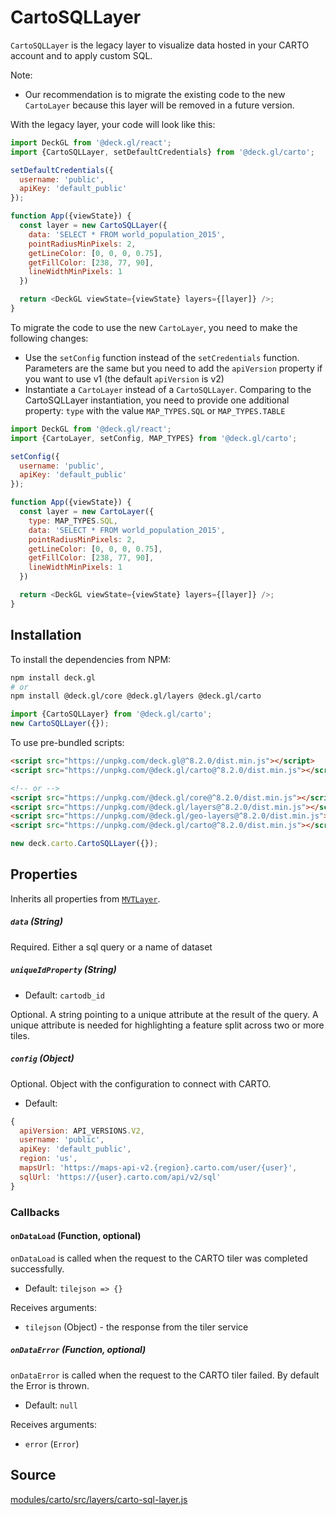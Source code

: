 

# CartoSQLLayer

`CartoSQLLayer` is the legacy layer to visualize data hosted in your CARTO account and to apply custom SQL.

Note:

- Our recommendation is to migrate the existing code to the new `CartoLayer` because this layer will be removed in a future version. 
 
With the legacy layer, your code will look like this:

```js
import DeckGL from '@deck.gl/react';
import {CartoSQLLayer, setDefaultCredentials} from '@deck.gl/carto';

setDefaultCredentials({
  username: 'public',
  apiKey: 'default_public'
});

function App({viewState}) {
  const layer = new CartoSQLLayer({
    data: 'SELECT * FROM world_population_2015',
    pointRadiusMinPixels: 2,
    getLineColor: [0, 0, 0, 0.75],
    getFillColor: [238, 77, 90],
    lineWidthMinPixels: 1
  })

  return <DeckGL viewState={viewState} layers={[layer]} />;
}
```

To migrate the code to use the new `CartoLayer`, you need to make the following changes:

- Use the `setConfig` function instead of the `setCredentials` function. Parameters are the same but you need to add the `apiVersion` property if you want to use v1 (the default `apiVersion` is v2)
- Instantiate a `CartoLayer` instead of a `CartoSQLLayer`. Comparing to the CartoSQLLayer instantiation, you need to provide one additional property: `type` with the value `MAP_TYPES.SQL` or `MAP_TYPES.TABLE`

```js
import DeckGL from '@deck.gl/react';
import {CartoLayer, setConfig, MAP_TYPES} from '@deck.gl/carto';

setConfig({
  username: 'public',
  apiKey: 'default_public'
});

function App({viewState}) {
  const layer = new CartoLayer({
    type: MAP_TYPES.SQL,
    data: 'SELECT * FROM world_population_2015',
    pointRadiusMinPixels: 2,
    getLineColor: [0, 0, 0, 0.75],
    getFillColor: [238, 77, 90],
    lineWidthMinPixels: 1
  })

  return <DeckGL viewState={viewState} layers={[layer]} />;
}
```

## Installation

To install the dependencies from NPM:

```bash
npm install deck.gl
# or
npm install @deck.gl/core @deck.gl/layers @deck.gl/carto
```

```js
import {CartoSQLLayer} from '@deck.gl/carto';
new CartoSQLLayer({});
```

To use pre-bundled scripts:

```html
<script src="https://unpkg.com/deck.gl@^8.2.0/dist.min.js"></script>
<script src="https://unpkg.com/@deck.gl/carto@^8.2.0/dist.min.js"></script>

<!-- or -->
<script src="https://unpkg.com/@deck.gl/core@^8.2.0/dist.min.js"></script>
<script src="https://unpkg.com/@deck.gl/layers@^8.2.0/dist.min.js"></script>
<script src="https://unpkg.com/@deck.gl/geo-layers@^8.2.0/dist.min.js"></script>
<script src="https://unpkg.com/@deck.gl/carto@^8.2.0/dist.min.js"></script>
```

```js
new deck.carto.CartoSQLLayer({});
```


## Properties

Inherits all properties from [`MVTLayer`](/docs/api-reference/geo-layers/mvt-layer.md).


##### `data` (String)

Required. Either a sql query or a name of dataset

##### `uniqueIdProperty` (String)

* Default: `cartodb_id`

Optional. A string pointing to a unique attribute at the result of the query. A unique attribute is needed for highlighting a feature split across two or more tiles.


##### `config` (Object)

Optional. Object with the configuration to connect with CARTO.

* Default:

```js
{
  apiVersion: API_VERSIONS.V2,
  username: 'public',
  apiKey: 'default_public',
  region: 'us',
  mapsUrl: 'https://maps-api-v2.{region}.carto.com/user/{user}',
  sqlUrl: 'https://{user}.carto.com/api/v2/sql'
}
```

### Callbacks

#### `onDataLoad` (Function, optional)

`onDataLoad` is called when the request to the CARTO tiler was completed successfully.

* Default: `tilejson => {}`

Receives arguments:

* `tilejson` (Object) - the response from the tiler service

##### `onDataError` (Function, optional)

`onDataError` is called when the request to the CARTO tiler failed. By default the Error is thrown.

* Default: `null`

Receives arguments:

* `error` (`Error`)


## Source

[modules/carto/src/layers/carto-sql-layer.js](https://github.com/visgl/deck.gl/tree/master/modules/carto/src/layers/carto-sql-layer.js)
